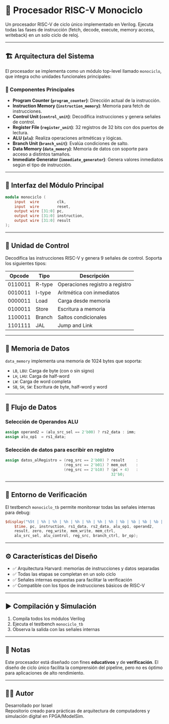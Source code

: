 
# 🧠 Procesador RISC-V Monociclo

Un procesador RISC-V de ciclo único implementado en Verilog. Ejecuta todas las fases de instrucción (fetch, decode, execute, memory access, writeback) en un solo ciclo de reloj.

---

## 🏗️ Arquitectura del Sistema

El procesador se implementa como un módulo top-level llamado `monociclo`, que integra ocho unidades funcionales principales:

### 🔧 Componentes Principales

- **Program Counter (`program_counter`)**: Dirección actual de la instrucción.
- **Instruction Memory (`instruction_memory`)**: Memoria para fetch de instrucciones.
- **Control Unit (`control_unit`)**: Decodifica instrucciones y genera señales de control.
- **Register File (`register_unit`)**: 32 registros de 32 bits con dos puertos de lectura.
- **ALU (`alu`)**: Realiza operaciones aritméticas y lógicas.
- **Branch Unit (`branch_unit`)**: Evalúa condiciones de salto.
- **Data Memory (`data_memory`)**: Memoria de datos con soporte para acceso a distintos tamaños.
- **Immediate Generator (`immediate_generator`)**: Genera valores inmediatos según el tipo de instrucción.

---

## 🔌 Interfaz del Módulo Principal

```verilog
module monociclo (
    input  wire        clk,
    input  wire        reset,
    output wire [31:0] pc,
    output wire [31:0] instruction,
    output wire [31:0] result
);
```

---

## 🧭 Unidad de Control

Decodifica las instrucciones RISC-V y genera 9 señales de control. Soporta los siguientes tipos:

| Opcode   | Tipo    | Descripción                     |
|----------|---------|---------------------------------|
| 0110011  | R-type  | Operaciones registro a registro |
| 0010011  | I-type  | Aritmética con inmediatos       |
| 0000011  | Load    | Carga desde memoria             |
| 0100011  | Store   | Escritura a memoria             |
| 1100011  | Branch  | Saltos condicionales            |
| 1101111  | JAL     | Jump and Link                   |

---

## 🧠 Memoria de Datos

`data_memory` implementa una memoria de 1024 bytes que soporta:

- `LB`, `LBU`: Carga de byte (con o sin signo)
- `LH`, `LHU`: Carga de half-word
- `LW`: Carga de word completa
- `SB`, `SH`, `SW`: Escritura de byte, half-word y word

---

## 🔄 Flujo de Datos

### Selección de Operandos ALU

```verilog
assign operand2 = (alu_src_sel == 2'b00) ? rs2_data : imm;
assign alu_op1  = rs1_data;
```

### Selección de datos para escribir en registro

```verilog
assign datos_alRegistro = (reg_src == 2'b00) ? result     :
                          (reg_src == 2'b01) ? mem_out    :
                          (reg_src == 2'b10) ? (pc + 4)   :
                                               32'b0;
```

---

## 🧪 Entorno de Verificación

El testbench `monociclo_tb` permite monitorear todas las señales internas para debug:

```verilog
$display("%5t | %h | %h | %h | %h | %h | %h | %h | %b | %b | %b | %b | %b | %b | %b | %b | %b", 
    $time, pc, instruction, rs1_data, rs2_data, alu_op1, operand2,
    result, zero, reg_write, mem_write, mem_ctrl,
    alu_src_sel, alu_control, reg_src, branch_ctrl, br_op);
```

---

## ⚙️ Características del Diseño

- ✅ Arquitectura Harvard: memorias de instrucciones y datos separadas
- ✅ Todas las etapas se completan en un solo ciclo
- ✅ Señales internas expuestas para facilitar la verificación
- ✅ Compatible con los tipos de instrucciones básicos de RISC-V

---

## ▶️ Compilación y Simulación

1. Compila todos los módulos Verilog
2. Ejecuta el testbench `monociclo_tb`
3. Observa la salida con las señales internas

---

## 📘 Notas

Este procesador está diseñado con fines **educativos** y de **verificación**. El diseño de ciclo único facilita la comprensión del pipeline, pero no es óptimo para aplicaciones de alto rendimiento.

---

## 👨‍💻 Autor

Desarrollado por Israel  
Repositorio creado para prácticas de arquitectura de computadores y simulación digital en FPGA/ModelSim.

